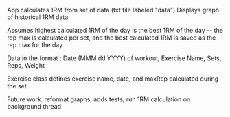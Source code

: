 App calculates 1RM from set of data (txt file labeled "data")
Displays graph of historical 1RM data

Assumes highest calculated 1RM of the day is the best 1RM of the day -- the rep max is calculated per set, and the best calculated 1RM is saved as the rep max for the day

Data in the format :
Date (MMM dd YYYY) of workout, Exercise Name, Sets, Reps, Weight

Exercise class defines exercise name, date, and maxRep calculated during the set

Future work: reformat graphs, adds tests, run 1RM calculation on background thread


